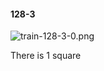 #### 128-3
![train-128-3-0.png](https://github.com/lil-lab/nlvr/raw/master/nlvr/train/images/46/train-128-3-0.png "train-128-3-0.png")

There is 1 square